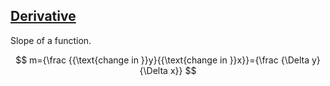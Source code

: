 ## [Derivative](#derivative)

Slope of a function.

$$
m={\frac {{\text{change in }}y}{{\text{change in }}x}}={\frac {\Delta y}{\Delta x}}
$$